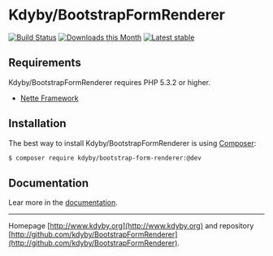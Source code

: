 Kdyby/BootstrapFormRenderer
======

[![Build Status](https://travis-ci.org/Kdyby/BootstrapFormRenderer.svg?branch=master)](https://travis-ci.org/Kdyby/BootstrapFormRenderer)
[![Downloads this Month](https://img.shields.io/packagist/dm/kdyby/bootstrap-form-renderer.svg)](https://packagist.org/packages/kdyby/bootstrap-form-renderer)
[![Latest stable](https://img.shields.io/packagist/v/kdyby/bootstrap-form-renderer.svg)](https://packagist.org/packages/kdyby/bootstrap-form-renderer)


Requirements
------------

Kdyby/BootstrapFormRenderer requires PHP 5.3.2 or higher.

- [Nette Framework](https://github.com/nette/nette)


Installation
------------

The best way to install Kdyby/BootstrapFormRenderer is using  [Composer](http://getcomposer.org/):

```sh
$ composer require kdyby/bootstrap-form-renderer:@dev
```


Documentation
------------

Lear more in the [documentation](https://github.com/Kdyby/BootstrapFormRenderer/blob/master/docs/en/index.md).


-----

Homepage [http://www.kdyby.org](http://www.kdyby.org) and repository [http://github.com/kdyby/BootstrapFormRenderer](http://github.com/kdyby/BootstrapFormRenderer).
